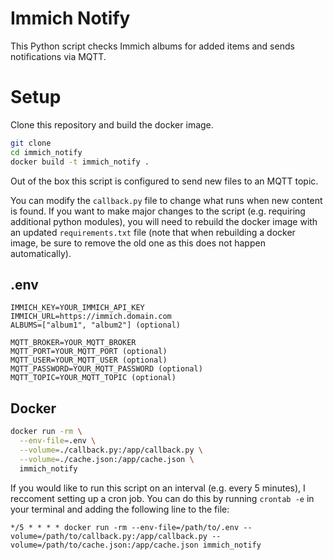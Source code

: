 # Immich Notify
This Python script checks Immich albums for added items and sends notifications via MQTT.

# Setup
Clone this repository and build the docker image.
```bash
git clone
cd immich_notify
docker build -t immich_notify .
```

Out of the box this script is configured to send new files to an MQTT topic.

You can modify the `callback.py` file to change what runs when new content is found. If you want to make major changes to the script (e.g. requiring additional python modules), you will need to rebuild the docker image with an updated `requirements.txt` file (note that when rebuilding a docker image, be sure to remove the old one as this does not happen automatically).

## .env
```
IMMICH_KEY=YOUR_IMMICH_API_KEY
IMMICH_URL=https://immich.domain.com
ALBUMS=["album1", "album2"] (optional)

MQTT_BROKER=YOUR_MQTT_BROKER
MQTT_PORT=YOUR_MQTT_PORT (optional)
MQTT_USER=YOUR_MQTT_USER (optional)
MQTT_PASSWORD=YOUR_MQTT_PASSWORD (optional)
MQTT_TOPIC=YOUR_MQTT_TOPIC (optional)
```

## Docker
```bash
docker run -rm \
  --env-file=.env \
  --volume=./callback.py:/app/callback.py \
  --volume=./cache.json:/app/cache.json \
  immich_notify
```

If you would like to run this script on an interval (e.g. every 5 minutes), I reccoment setting up a cron job. You can do this by running `crontab -e` in your terminal and adding the following line to the file:
```
*/5 * * * * docker run -rm --env-file=/path/to/.env --volume=/path/to/callback.py:/app/callback.py --volume=/path/to/cache.json:/app/cache.json immich_notify
```
